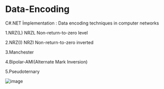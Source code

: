 # Data-Encoding
C#.NET İmplementation : Data encoding techniques in computer networks

1.NRZ(L)	NRZL	Non-return-to-zero level	

2.NRZ(I)	NRZI	Non-return-to-zero inverted	

3.Manchester

4.Bipolar-AMI(Alternate Mark Inversion)

5.Pseudoternary


![image](https://image.ibb.co/kAxOYQ/pnss.png)
